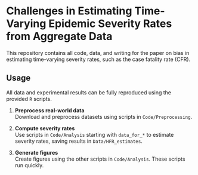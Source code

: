# Challenges in Estimating Time-Varying Epidemic Severity Rates from Aggregate Data

This repository contains all code, data, and writing for the paper on bias in estimating time-varying severity rates, such as the case fatality rate (CFR).

## Usage

All data and experimental results can be fully reproduced using the provided `R` scripts.

1. **Preprocess real-world data**  
   Download and preprocess datasets using scripts in `Code/Preprocessing`.

2. **Compute severity rates**  
   Use scripts in `Code/Analysis` starting with `data_for_*` to estimate severity rates, saving results in `Data/HFR_estimates`.

3. **Generate figures**  
   Create figures using the other scripts in `Code/Analysis`. These scripts run quickly.
